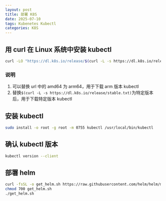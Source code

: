 ```yaml
---
layout: post
title: 部署 K8S
date: 2025-07-10
tags: Kubenetes Kubectl
categories: K8S
---
```


## 用 curl 在 Linux 系统中安装 kubectl

```bash
curl -LO "https://dl.k8s.io/release/$(curl -L -s https://dl.k8s.io/release/stable.txt)/bin/linux/amd64/kubectl"
```

### 说明

1. 可以替换 url 中的 amd64 为 arm64，用于下载 arm 版本 kubectl
2. 替换`$(curl -L -s https://dl.k8s.io/release/stable.txt)`为特定版本后，用于下载特定版本 kubectl

## 安装 kubectl

```bash
sudo install -o root -g root -m 0755 kubectl /usr/local/bin/kubectl
```

## 确认 kubectl 版本

```bash
kubectl version --client
```

## 部署 helm

```bash
curl -fsSL -o get_helm.sh https://raw.githubusercontent.com/helm/helm/main/scripts/get-helm-3
chmod 700 get_helm.sh
./get_helm.sh
```
